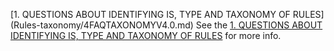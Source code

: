 [1. QUESTIONS ABOUT IDENTIFYING IS, TYPE AND TAXONOMY OF RULES] (Rules-taxonomy/4FAQTAXONOMYV4.0.md)
See the [1. QUESTIONS ABOUT IDENTIFYING IS, TYPE AND TAXONOMY OF RULES](Rules-taxonomy/4FAQTAXONOMYV4.0.md) for more info.
